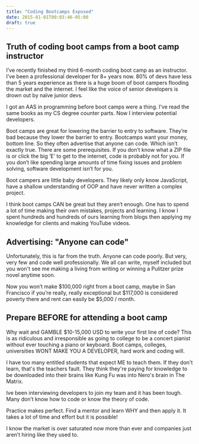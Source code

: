 ```yaml
---
title: "Coding Bootcamps Exposed"
date: 2015-01-01T00:03:46-05:00
draft: true
---
```


## Truth of coding boot camps from a boot camp instructor

I’ve recently finished my third 6-month coding boot camp as an instructor. I’ve been a professional developer for 8+ years now. 80% of devs have less than 5 years experience as there is a huge boom of boot campers flooding the market and the internet. I feel like the voice of senior developers is drown out by naïve junior devs.

I got an AAS in programming before boot camps were a thing. I’ve read the same books as my CS degree counter parts. Now I interview potential developers.

Boot camps are great for lowering the barrier to entry to software. They’re bad because they lower the barrier to entry. Bootcamps want your money, bottom line. So they often advertise that anyone can code. Which isn’t exactly true. There are some prerequisites. If you don’t know what a ZIP file is or click the big ‘E’ to get to the internet, code is probably not for you. If you don’t like spending large amounts of time fixing issues and problem solving, software development isn’t for you.

Boot campers are little baby developers. They likely only know JavaScript, have a shallow understanding of OOP and have never written a complex project.

I think boot camps CAN be great but they aren’t enough. One has to spend a lot of time making their own mistakes, projects and learning. I know I spent hundreds and hundreds of ours learning from blogs then applying my knowledge for clients and making YouTube videos.

## Advertising: "Anyone can code"

Unfortunately, this is far from the truth. Anyone can code poorly. But very, very few and code well professionally. We all can write, myself included but you won't see me making a living from writing or winning a Pulitzer prize novel anytime soon.

Now you won’t make $100,000 right from a boot camp, maybe in San Francisco if you’re really, really exceptional but $117,000 is considered poverty there and rent can easily be $5,000 / month.

## Prepare BEFORE for attending a boot camp

Why wait and GAMBLE $10-15,000 USD to write your first line of code? This is as ridiculous and irresponsible as going to college to be a concert pianist without ever touching a piano or keyboard. Boot camps, colleges, universities WONT MAKE YOU A DEVELOPER, hard work and coding will.

I have too many entitled students that expect ME to teach them. If they don't learn, that's the teachers fault. They think they're paying for knowledge to be downloaded into their brains like Kung Fu was into Nero's brain in The Matrix.

Ive been interviewing developers to join my team and it has been tough. Many don’t know how to code or know the theory of code.

Practice makes perfect. Find a mentor and learn WHY and then apply it. It takes a lot of time and effort but it is possible!

I know the market is over saturated now more than ever and companies just aren’t hiring like they used to.
